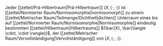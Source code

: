 Jeder [[zettel/Prä-Hilbertraum|Prä-Hilbertraum]] $(X, \langle \cdot, \cdot \rangle)$ ist [[zettel/Normierter Raum/Normisomorphie|normisomorph]] zu einem [[zettel/Metrischer Raum/Teilmenge/Dichtheit|dichten]] Unterraum eines bis auf [[zettel/Normierter Raum/Normisomorphie|Normisomorphie]] eindeutig bestimmten [[zettel/Hilbertraum|Hilbertraums]] $(\bar{X}, \bar{\langle \cdot, \cdot \rangle})$, der [[zettel/Metrischer Raum/Vervollständigung|Vervollständigung]] von $(X, \langle \cdot, \cdot \rangle)$.